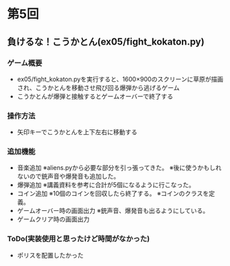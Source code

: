 # 第5回
## 負けるな！こうかとん(ex05/fight_kokaton.py)
### ゲーム概要
- ex05/fight_kokaton.pyを実行すると、1600×900のスクリーンに草原が描画され、こうかとんを移動させ飛び回る爆弾から逃げるゲーム
- こうかとんが爆弾と接触するとゲームオーバーで終了する 
### 操作方法
- 矢印キーでこうかとんを上下左右に移動する
### 追加機能
- 音楽追加
※aliens.pyから必要な部分を引っ張ってきた。
※後に使うかもしれないので銃声音や爆発音も追加した。
- 爆弾追加
※講義資料を参考に合計が5個になるように行こなった。
- コイン追加
※10個のコインを回収したら終了する。
※コインのクラスを定義。
- ゲームオーバー時の画面出力
※銃声音、爆発音も出るようにしている。
- ゲームクリア時の画面出力
### ToDo(実装使用と思ったけど時間がなかった)
- ポリスを配置したかった